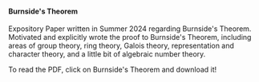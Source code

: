 #### Burnside's Theorem
Expository Paper written in Summer 2024 regarding Burnside's Theorem. 
Motivated and explicitly wrote the proof to Burnside's Theorem, including areas of group theory, ring theory, Galois theory, representation and character theory,
and a little bit of algebraic number theory. 

To read the PDF, click on Burnside's Theorem and download it!
